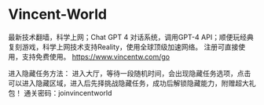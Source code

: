 # Vincent-World
最新技术翻墙，科学上网；Chat GPT 4 对话系统，调用GPT-4 API；顺便玩经典复刻游戏，科学上网技术支持Reality，使用全球顶级加速网络。
注册可直接使用，支持免费使用。
https://www.vincentw.com/go

进入隐藏任务方法：
进入大厅，等待一段随机时间，会出现隐藏任务选项，点击可以进入隐藏区域，进入后先择挑战隐藏任务，成功后解锁隐藏能力，附赠超大礼包！
通关密码：joinvincentworld
